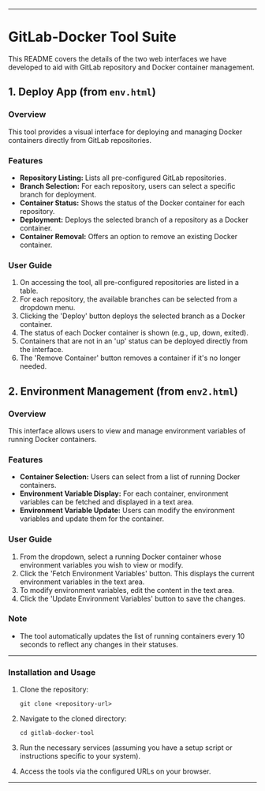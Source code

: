 
---

# GitLab-Docker Tool Suite

This README covers the details of the two web interfaces we have developed to aid with GitLab repository and Docker container management.

## 1. Deploy App (from `env.html`)

### Overview

This tool provides a visual interface for deploying and managing Docker containers directly from GitLab repositories.

### Features

- **Repository Listing:** Lists all pre-configured GitLab repositories.
- **Branch Selection:** For each repository, users can select a specific branch for deployment.
- **Container Status:** Shows the status of the Docker container for each repository.
- **Deployment:** Deploys the selected branch of a repository as a Docker container.
- **Container Removal:** Offers an option to remove an existing Docker container.

### User Guide

1. On accessing the tool, all pre-configured repositories are listed in a table.
2. For each repository, the available branches can be selected from a dropdown menu.
3. Clicking the 'Deploy' button deploys the selected branch as a Docker container.
4. The status of each Docker container is shown (e.g., up, down, exited).
5. Containers that are not in an 'up' status can be deployed directly from the interface.
6. The 'Remove Container' button removes a container if it's no longer needed.

## 2. Environment Management (from `env2.html`)

### Overview

This interface allows users to view and manage environment variables of running Docker containers.

### Features

- **Container Selection:** Users can select from a list of running Docker containers.
- **Environment Variable Display:** For each container, environment variables can be fetched and displayed in a text area.
- **Environment Variable Update:** Users can modify the environment variables and update them for the container.

### User Guide

1. From the dropdown, select a running Docker container whose environment variables you wish to view or modify.
2. Click the 'Fetch Environment Variables' button. This displays the current environment variables in the text area.
3. To modify environment variables, edit the content in the text area.
4. Click the 'Update Environment Variables' button to save the changes.

### Note

- The tool automatically updates the list of running containers every 10 seconds to reflect any changes in their statuses.

---

### Installation and Usage

1. Clone the repository:
   ```
   git clone <repository-url>
   ```

2. Navigate to the cloned directory:
   ```
   cd gitlab-docker-tool
   ```

3. Run the necessary services (assuming you have a setup script or instructions specific to your system).

4. Access the tools via the configured URLs on your browser.

---

